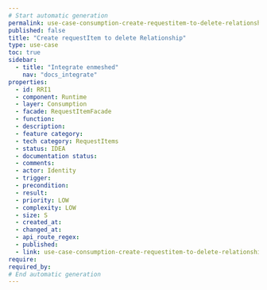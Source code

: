 ```yaml
---
# Start automatic generation
permalink: use-case-consumption-create-requestitem-to-delete-relationship
published: false
title: "Create requestItem to delete Relationship"
type: use-case
toc: true
sidebar:
  - title: "Integrate enmeshed"
    nav: "docs_integrate"
properties:
  - id: RRI1
  - component: Runtime
  - layer: Consumption
  - facade: RequestItemFacade
  - function:
  - description:
  - feature category:
  - tech category: RequestItems
  - status: IDEA
  - documentation status:
  - comments:
  - actor: Identity
  - trigger:
  - precondition:
  - result:
  - priority: LOW
  - complexity: LOW
  - size: S
  - created_at:
  - changed_at:
  - api_route_regex:
  - published:
  - link: use-case-consumption-create-requestitem-to-delete-relationship
require:
required_by:
# End automatic generation
---
```

